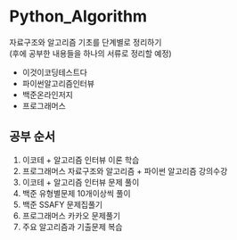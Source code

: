 # Python_Algorithm
자료구조와 알고리즘 기초를 단계별로 정리하기    
(후에 공부한 내용들을 하나의 서류로 정리할 예정)
- 이것이코딩테스트다
- 파이썬알고리즘인터뷰
- 백준온라인저지
- 프로그래머스  

## 공부 순서
1. 이코테 + 알고리즘 인터뷰 이론 학습
2. 프로그래머스 자료구조와 알고리즘 + 파이썬 알고리즘 강의수강
3. 이코테 + 알고리즘 인터뷰 문제 풀이 
4. 백준 유형별문제 10개이상씩 풀이
5. 백준 SSAFY 문제집풀기  
6. 프로그래머스 카카오 문제풀기  
7. 주요 알고리즘과 기출문제 복습  

